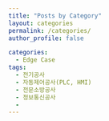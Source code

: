 ```yaml
---
title: "Posts by Category"
layout: categories
permalink: /categories/
author_profile: false

categories:
  - Edge Case
tags:
  - 전기공사
  - 자동제어공사(PLC, HMI)
  - 전문소방공사
  - 정보통신공사  
  - 
---
```

